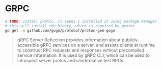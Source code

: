 # GRPC

````bash
# TODO: install protoc, it seems I installed it using package manager
# this will install the binary, which is required by protoc
go get -u github.com/gogo/protobuf/protoc-gen-gogo
````

> gRPC Server Reflection provides information about publicly-accessible gRPC services on a server, and assists clients at runtime to construct RPC requests and responses without precompiled service information. It is used by gRPC CLI, which can be used to introspect server protos and send/receive test RPCs.